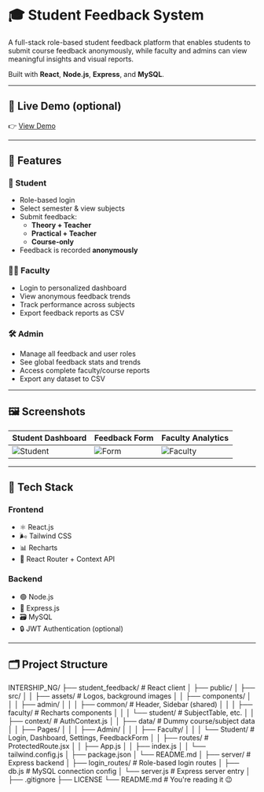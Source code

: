 # 🎓 Student Feedback System

A full-stack role-based student feedback platform that enables students to submit course feedback anonymously, while faculty and admins can view meaningful insights and visual reports.

Built with **React**, **Node.js**, **Express**, and **MySQL**.

---

## 🔗 Live Demo (optional)
👉 [View Demo](https://your-live-demo-link.com)

---

## 📌 Features

### 👤 Student
- Role-based login
- Select semester & view subjects
- Submit feedback:
  - **Theory + Teacher**
  - **Practical + Teacher**
  - **Course-only**
- Feedback is recorded **anonymously**

### 👨‍🏫 Faculty
- Login to personalized dashboard
- View anonymous feedback trends
- Track performance across subjects
- Export feedback reports as CSV

### 🛠️ Admin
- Manage all feedback and user roles
- See global feedback stats and trends
- Access complete faculty/course reports
- Export any dataset to CSV

---

## 🖼️ Screenshots

| Student Dashboard | Feedback Form | Faculty Analytics |
|-------------------|---------------|-------------------|
| ![Student](./screenshots/student_dashboard.png) | ![Form](./screenshots/feedback_form.png) | ![Faculty](./screenshots/faculty_dashboard.png) |

---

## 🧰 Tech Stack

### Frontend
- ⚛️ React.js
- 🌬️ Tailwind CSS
- 📊 Recharts
- 🔐 React Router + Context API

### Backend
- 🟢 Node.js
- 🚀 Express.js
- 🗃️ MySQL
- 🔒 JWT Authentication (optional)

---

## 🗂️ Project Structure
INTERSHIP_NG/
├── student_feedback/         # React client
│   ├── public/
│   ├── src/
│   │   ├── assets/           # Logos, background images
│   │   ├── components/
│   │   │   ├── admin/
│   │   │   ├── common/       # Header, Sidebar (shared)
│   │   │   ├── faculty/      # Recharts components
│   │   │   └── student/      # SubjectTable, etc.
│   │   ├── context/          # AuthContext.js
│   │   ├── data/             # Dummy course/subject data
│   │   ├── Pages/
│   │   │   ├── Admin/
│   │   │   ├── Faculty/
│   │   │   └── Student/      # Login, Dashboard, Settings, FeedbackForm
│   │   ├── routes/           # ProtectedRoute.jsx
│   │   ├── App.js
│   │   ├── index.js
│   │   └── tailwind.config.js
│   ├── package.json
│   └── README.md
│
├── server/                   # Express backend
│   ├── login_routes/         # Role-based login routes
│   ├── db.js                 # MySQL connection config
│   └── server.js             # Express server entry
│
├── .gitignore
├── LICENSE
└── README.md                 # You're reading it 😉


